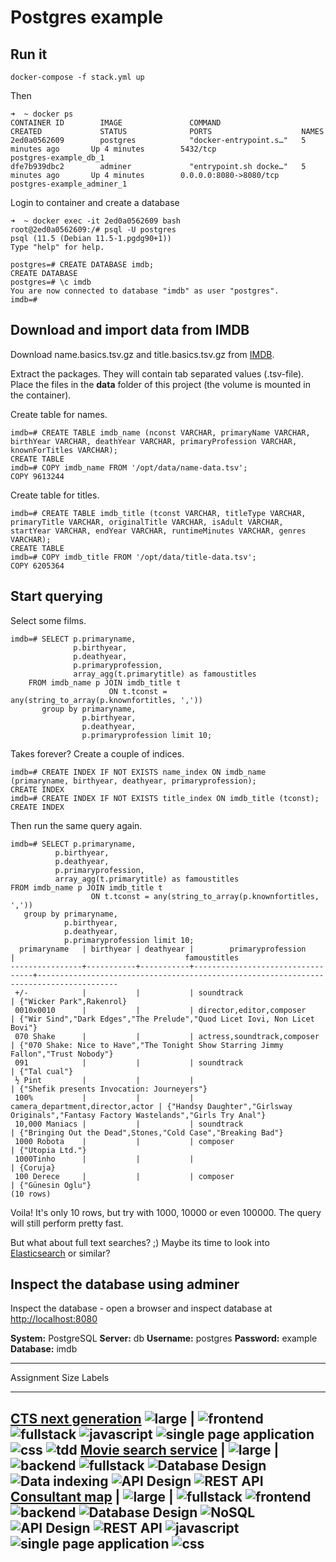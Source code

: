 # Postgres example

## Run it
    docker-compose -f stack.yml up

Then

    ➜  ~ docker ps
    CONTAINER ID        IMAGE               COMMAND                  CREATED             STATUS              PORTS                    NAMES
    2ed0a0562609        postgres            "docker-entrypoint.s…"   5 minutes ago       Up 4 minutes        5432/tcp                 postgres-example_db_1
    dfe7b939dbc2        adminer             "entrypoint.sh docke…"   5 minutes ago       Up 4 minutes        0.0.0.0:8080->8080/tcp   postgres-example_adminer_1

Login to container and create a database

    ➜  ~ docker exec -it 2ed0a0562609 bash
    root@2ed0a0562609:/# psql -U postgres
    psql (11.5 (Debian 11.5-1.pgdg90+1))
    Type "help" for help.
    
    postgres=# CREATE DATABASE imdb;
    CREATE DATABASE
    postgres=# \c imdb
    You are now connected to database "imdb" as user "postgres".
    imdb=#

## Download and import data from IMDB
Download name.basics.tsv.gz and title.basics.tsv.gz from [IMDB](https://datasets.imdbws.com/).

Extract the packages. They will contain tab separated values (.tsv-file).
Place the files in the __data__ folder of this project (the volume is mounted in the container).

Create table for names.

    imdb=# CREATE TABLE imdb_name (nconst VARCHAR, primaryName VARCHAR, birthYear VARCHAR, deathYear VARCHAR, primaryProfession VARCHAR, knownForTitles VARCHAR);
    CREATE TABLE
    imdb=# COPY imdb_name FROM '/opt/data/name-data.tsv';
    COPY 9613244
    
Create table for titles.

    imdb=# CREATE TABLE imdb_title (tconst VARCHAR, titleType VARCHAR, primaryTitle VARCHAR, originalTitle VARCHAR, isAdult VARCHAR, startYear VARCHAR, endYear VARCHAR, runtimeMinutes VARCHAR, genres VARCHAR);
    CREATE TABLE
    imdb=# COPY imdb_title FROM '/opt/data/title-data.tsv';
    COPY 6205364

## Start querying
Select some films.  

    imdb=# SELECT p.primaryname,
                  p.birthyear,
                  p.deathyear,
                  p.primaryprofession,
                  array_agg(t.primarytitle) as famoustitles
        FROM imdb_name p JOIN imdb_title t
                          ON t.tconst = any(string_to_array(p.knownfortitles, ','))
           group by primaryname,
                    p.birthyear,
                    p.deathyear,
                    p.primaryprofession limit 10;
                    
Takes forever? Create a couple of indices.                     

    imdb=# CREATE INDEX IF NOT EXISTS name_index ON imdb_name (primaryname, birthyear, deathyear, primaryprofession);
    CREATE INDEX
    imdb=# CREATE INDEX IF NOT EXISTS title_index ON imdb_title (tconst);
    CREATE INDEX

Then run the same query again.

    imdb=# SELECT p.primaryname,
              p.birthyear,
              p.deathyear,
              p.primaryprofession,
              array_agg(t.primarytitle) as famoustitles
    FROM imdb_name p JOIN imdb_title t
                      ON t.tconst = any(string_to_array(p.knownfortitles, ','))
       group by primaryname,
                p.birthyear,
                p.deathyear,
                p.primaryprofession limit 10;
      primaryname   | birthyear | deathyear |        primaryprofession         |                                      famoustitles
    ----------------+-----------+-----------+----------------------------------+----------------------------------------------------------------------------------------
     +/-            |           |           | soundtrack                       | {"Wicker Park",Rakenrol}
     0010x0010      |           |           | director,editor,composer         | {"Wir Sind","Dark Edges","The Prelude","Quod Licet Iovi, Non Licet Bovi"}
     070 Shake      |           |           | actress,soundtrack,composer      | {"070 Shake: Nice to Have","The Tonight Show Starring Jimmy Fallon","Trust Nobody"}
     091            |           |           | soundtrack                       | {"Tal cual"}
     ½ Pint         |           |           |                                  | {"Shefik presents Invocation: Journeyers"}
     100%           |           |           | camera_department,director,actor | {"Handsy Daughter","Girlsway Originals","Fantasy Factory Wastelands","Girls Try Anal"}
     10,000 Maniacs |           |           | soundtrack                       | {"Bringing Out the Dead",Stones,"Cold Case","Breaking Bad"}
     1000 Robota    |           |           | composer                         | {"Utopia Ltd."}
     1000Tinho      |           |           |                                  | {Coruja}
     100 Derece     |           |           | composer                         | {"Günesin Oglu"}
    (10 rows)
    
Voila! It's only 10 rows, but try with 1000, 10000 or even 100000. The query will still perform pretty fast. 

But what about full text searches? ;) Maybe its time to look into [Elasticsearch](https://www.elastic.co) or similar?

## Inspect the database using adminer 
Inspect the database - open a browser and inspect database at [http://localhost:8080](http://localhost:8080)
    
__System:__ PostgreSQL 
__Server:__ db
__Username:__ postgres 
__Password:__ example
__Database:__ imdb

--------------------------------------------------------------------------------------------------------------------------
Assignment Size Labels
---------------------------- ------------------------------------------------------ ----------------------------------------
[CTS next generation](https://github.com/cygni/competence/tree/master/cts-nextgen) ![large](https://img.shields.io/badge/size-large-red.svg?longCache=true&style=flat)  | ![frontend](https://img.shields.io/badge/Frontend-blueviolet.svg?longCache=true&style=flat) ![fullstack](https://img.shields.io/badge/Fullstack-red.svg?longCache=true&style=flat) ![javascript](https://img.shields.io/badge/JavaScript-informational.svg?longCache=true&style=flat) ![single page application](https://img.shields.io/badge/Single_Page_Application-important.svg?longCache=true&style=flat) ![css](https://img.shields.io/badge/CSS-9cf.svg?longCache=true&style=flat) ![tdd](https://img.shields.io/badge/Test_Driven_Development-success.svg?longCache=true&style=flat)
[Movie search service](https://github.com/cygni/competence/tree/master/movie-search-service) | ![large](https://img.shields.io/badge/size-large-red.svg?longCache=true&style=flat) | ![backend](https://img.shields.io/badge/Backend-blue.svg?longCache=true&style=flat) ![fullstack](https://img.shields.io/badge/Fullstack-red.svg?longCache=true&style=flat) ![Database Design](https://img.shields.io/badge/Database_Design-darkred.svg?longCache=true&style=flat) ![Data indexing](https://img.shields.io/badge/Data_Indexing-darkgreen.svg?longCache=true&style=flat) ![API Design](https://img.shields.io/badge/API_Design-purple.svg?longCache=true&style=flat) ![REST API](https://img.shields.io/badge/REST_API-darkblue.svg?longCache=true&style=flat)
[Consultant map](https://github.com/cygni/competence/tree/master/consultant-map) | ![large](https://img.shields.io/badge/size-large-red.svg?longCache=true&style=flat) | ![fullstack](https://img.shields.io/badge/fullstack-red.svg?longCache=true&style=flat) ![frontend](https://img.shields.io/badge/frontend-blueviolet.svg?longCache=true&style=flat) ![backend](https://img.shields.io/badge/backend-blue.svg?longCache=true&style=flat) ![Database Design](https://img.shields.io/badge/database_design-darkred.svg?longCache=true&style=flat) ![NoSQL](https://img.shields.io/badge/nosql-yellowgreen.svg?longCache=true&style=flat) ![API Design](https://img.shields.io/badge/api_design-purple.svg?longCache=true&style=flat) ![REST API](https://img.shields.io/badge/rest_api-darkblue.svg?longCache=true&style=flat) ![javascript](https://img.shields.io/badge/javascript-informational.svg?longCache=true&style=flat) ![single page application](https://img.shields.io/badge/single_page_application-important.svg?longCache=true&style=flat) ![css](https://img.shields.io/badge/css-9cf.svg?longCache=true&style=flat)
--------------------------------------------------------------------------------------------------------------------------
